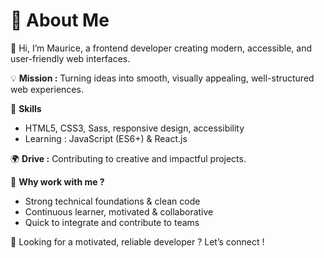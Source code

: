 # 💫 About Me

👋 Hi, I’m Maurice, a frontend developer creating modern, accessible, and user-friendly web interfaces.

💡 **Mission :** Turning ideas into smooth, visually appealing, well-structured web experiences.

🚀 **Skills**

- HTML5, CSS3, Sass, responsive design, accessibility
- Learning : JavaScript (ES6+) & React.js

🌍 **Drive :** Contributing to creative and impactful projects.

🤝 **Why work with me ?**

- Strong technical foundations & clean code
- Continuous learner, motivated & collaborative
- Quick to integrate and contribute to teams

📩 Looking for a motivated, reliable developer ? Let’s connect !
